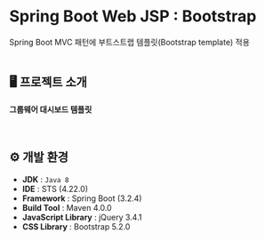 # Spring Boot Web JSP : Bootstrap
Spring Boot MVC 패턴에 부트스트랩 템플릿(Bootstrap template) 적용
<br/><br/>

## 🖥️ 프로젝트 소개
**그룹웨어 대시보드 템플릿**

<br/>

## ⚙️ 개발 환경
- **JDK** : `Java 8`
- **IDE** : STS (4.22.0)
- **Framework** : Spring Boot (3.2.4)
- **Build Tool** : Maven 4.0.0
- **JavaScript Library** : jQuery 3.4.1
- **CSS Library** : Bootstrap 5.2.0
